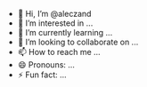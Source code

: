 - 👋 Hi, I’m @aleczand
- 👀 I’m interested in ...
- 🌱 I’m currently learning ...
- 💞️ I’m looking to collaborate on ...
- 📫 How to reach me ...
- 😄 Pronouns: ...
- ⚡ Fun fact: ...

<!---
aleczand/aleczand is a ✨ special ✨ repository because its `README.md` (this file) appears on your GitHub profile.
You can click the Preview link to take a look at your changes.
--->
